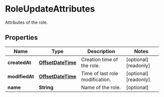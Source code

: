 

# RoleUpdateAttributes

Attributes of the role.
## Properties

Name | Type | Description | Notes
------------ | ------------- | ------------- | -------------
**createdAt** | [**OffsetDateTime**](OffsetDateTime.md) | Creation time of the role. |  [optional] [readonly]
**modifiedAt** | [**OffsetDateTime**](OffsetDateTime.md) | Time of last role modification. |  [optional] [readonly]
**name** | **String** | Name of the role. |  [optional]



